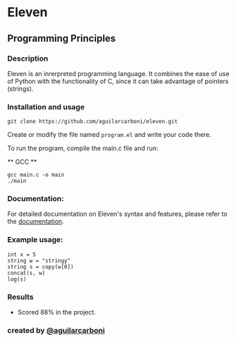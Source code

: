 # Eleven

## Programming Principles

### Description
 
Eleven is an inrerpreted programming language. It combines the ease of use of Python with the functionality of C, 
since it can take advantage of pointers (strings).

### Installation and usage

```
git clone https://github.com/aguilarcarboni/eleven.git
```

Create or modify the file named `program.el` and write your code there.

To run the program, compile the main.c file and run:

** GCC **
```
gcc main.c -o main
./main
```

### Documentation:
For detailed documentation on Eleven's syntax and features, please refer to the [documentation](docs/README.md).

### Example usage:

```
int x = 5
string w = "stringy"
string s = copy(w[0])
concat(s, w)
log(s)
```

### Results
- Scored 88% in the project.


### created by [@aguilarcarboni](https://github.com/aguilarcarboni/)
